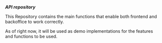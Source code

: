 ***API repository***

This Repository contains the main functions that enable both frontend and backoffice to work correctly.

As of right now, it will be used as demo implementations for the features and functions to be used.